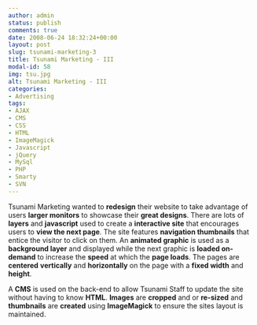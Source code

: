 ```yaml
---
author: admin
status: publish
comments: true
date: 2008-06-24 18:32:24+00:00
layout: post
slug: tsunami-marketing-3
title: Tsunami Marketing - III
modal-id: 58
img: tsu.jpg
alt: Tsunami Marketing - III
categories:
- Advertising
tags:
- AJAX
- CMS
- CSS
- HTML
- ImageMagick
- Javascript
- jQuery
- MySql
- PHP
- Smarty
- SVN
---
```

Tsunami Marketing wanted to **redesign** their website to take advantage of users **larger monitors** to showcase their **great designs**. There are lots of **layers** and **javascript** used to create a **interactive site** that encourages users to **view the next page**. The site features **navigation thumbnails** that entice the visitor to click on them. An **animated graphic** is used as a **background layer** and displayed while the next graphic is **loaded on-demand** to increase the **speed** at which the **page loads**. The pages are **centered** **vertically** and **horizontally** on the page with a **fixed width** and **height**.

A **CMS** is used on the back-end to allow Tsunami Staff to update the site without having to know **HTML**. **Images** are **cropped** and or **re-sized** and **thumbnails** are **created** using **ImageMagick** to ensure the sites layout is maintained.
